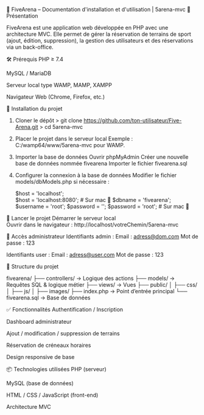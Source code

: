 📘 FiveArena – Documentation d'installation et d'utilisation | 5arena-mvc
🧾 Présentation

FiveArena est une application web développée en PHP avec une architecture MVC.
Elle permet de gérer la réservation de terrains de sport (ajout, édition, suppression), la gestion des utilisateurs et des réservations via un back-office.


🛠️ Prérequis
  PHP ≥ 7.4
  
  MySQL / MariaDB
  
  Serveur local type WAMP, MAMP, XAMPP
  
  Navigateur Web (Chrome, Firefox, etc.)


📂 Installation du projet
  1. Cloner le dépôt
    > git clone https://github.com/ton-utilisateur/Five-Arena.git
    > cd 5arena-mvc

  2. Placer le projet dans le serveur local
    Exemple : C:/wamp64/www/5arena-mvc pour WAMP.
  
  3. Importer la base de données
    Ouvrir phpMyAdmin
     Créer une nouvelle base de données nommée fivearena
     Importer le fichier fivearena.sql
  
  4. Configurer la connexion à la base de données
    Modifier le fichier models/dbModels.php si nécessaire :
  
      $host = 'localhost';    
      $host = 'localhost:8080';    # Sur mac 🍎
      $dbname = 'fivearena';
      $username = 'root';
      $password = '';
      $password = 'root';          # Sur mac 🍎


🚀 Lancer le projet
  Démarrer le serveur local  
  Ouvrir dans le navigateur : http://localhost/votreChemin/5arena-mvc


🔐 Accès administrateur
  Identifiants admin :
    Email : adress@dom.com
    Mot de passe : 123

  Identifiants user :
    Email : adress@user.com
    Mot de passe : 123


📁 Structure du projet

  fivearena/
  ├── controllers/   → Logique des actions
  ├── models/        → Requêtes SQL & logique métier
  ├── views/         → Vues
  ├── public/
  │   ├── css/
  │   ├── js/
  │   ├── images/
  ├── index.php      → Point d’entrée principal
  └── fivearena.sql  → Base de données


✅ Fonctionnalités
  Authentification / Inscription
  
  Dashboard administrateur
  
  Ajout / modification / suppression de terrains
  
  Réservation de créneaux horaires
  
  Design responsive de base


📦 Technologies utilisées
  PHP (serveur)
  
  MySQL (base de données)
  
  HTML / CSS / JavaScript (front-end)
  
  Architecture MVC
